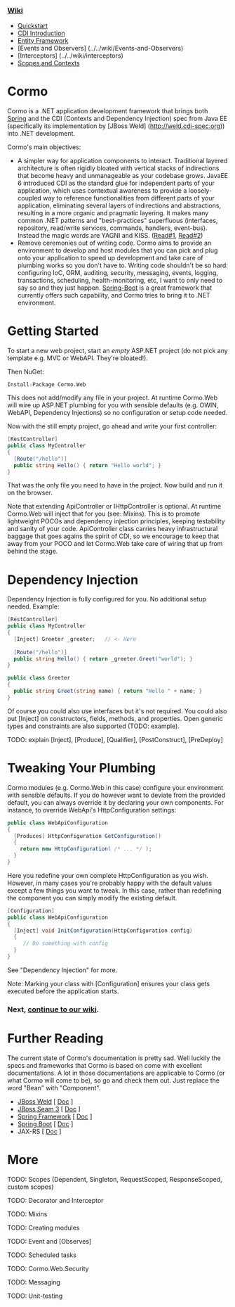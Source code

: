 ### [Wiki](../../wiki)
- [Quickstart](../../wiki/quickstart)
- [CDI Introduction](../../wiki/introduction)
- [Entity Framework](../../wiki/Cormo.Data.EntityFramework)
- [Events and Observers] (../../wiki/Events-and-Observers)
- [Interceptors] (../../wiki/interceptors)
- [Scopes and Contexts](../../wiki/Scopes-and-Contexts)

# Cormo
Cormo is a .NET application development framework that brings both [Spring](http://spring.io) and the CDI (Contexts and Dependency Injection) spec from Java EE (specifically its implementation by [JBoss Weld] (http://weld.cdi-spec.org)) into .NET development.

Cormo's main objectives:
* A simpler way for application components to interact. Traditional layered architecture is often rigidly bloated with vertical stacks of indirections that become heavy and unmanageable as your codebase grows. JavaEE 6 introduced CDI as the standard glue for independent parts of your application, which uses contextual awareness to provide a loosely-coupled way to reference functionalities from different parts of your application, eliminating several layers of indirections and abstractions, resulting in a more organic and pragmatic layering. It makes many common .NET patterns and "best-practices" superfluous (interfaces, repository, read/write services, commands, handlers, event-bus). Instead the magic words are YAGNI and KISS. ([Read#1](http://www.oracle.com/au/products/database/o11java-195110.html), [Read#2](http://antoniogoncalves.org/2013/10/29/several-architectural-styles-with-java-ee-7/))
* Remove ceremonies out of writing code. Cormo aims to provide an environment to develop and host modules that you can pick and plug onto your application to speed up development and take care of plumbing works so you don't have to. Writing code shouldn't be so hard: configuring IoC, ORM, auditing, security, messaging, events, logging, transactions, scheduling, health-monitoring, etc, I want to only need to say so and they just happen. [Spring-Boot](http://projects.spring.io/spring-boot/) is a great framework that currently offers such capability, and Cormo tries to bring it to .NET environment.

# Getting Started
To start a new web project, start an *empty* ASP.NET project (do not pick any template e.g. MVC or WebAPI. They're bloated!).

Then NuGet:
```
Install-Package Cormo.Web
```
This does not add/modify any file in your project. At runtime Cormo.Web will wire up ASP.NET plumbing for you with sensible defaults (e.g. OWIN, WebAPI, Dependency Injections) so no configuration or setup code needed.

Now with the still empty project, go ahead and write your first controller:
```csharp
[RestController]
public class MyController
{
  [Route("/hello")]
  public string Hello() { return "Hello world"; }  
}
```
That was the only file you need to have in the project. Now build and run it on the browser.

Note that extending ApiController or IHttpController is optional. At runtime Cormo.Web will inject that for you (see: Mixins). This is to promote lightweight POCOs and dependency injection principles, keeping testability and sanity of your code. ApiController class carries heavy infrastructural baggage that goes agains the spirit of CDI, so we encourage to keep that away from your POCO and let Cormo.Web take care of wiring that up from behind the stage.

# Dependency Injection
Dependency Injection is fully configured for you. No additional setup needed.
Example:
```csharp
[RestController]
public class MyController
{
  [Inject] Greeter _greeter;   // <- Here
  
  [Route("/hello")]
  public string Hello() { return _greeter.Greet("world"); }  
}

public class Greeter
{
  public string Greet(string name) { return "Hello " + name; }
}
```
Of course you could also use interfaces but it's not required. You could also put [Inject] on constructors, fields, methods, and properties. Open generic types and constraints are also supported (TODO: example).

TODO: explain [Inject], [Produce], [Qualifier], [PostConstruct], [PreDeploy]

# Tweaking Your Plumbing
Cormo modules (e.g. Cormo.Web in this case) configure your environment with sensible defaults. If you do however want to deviate from the provided default, you can always override it by declaring your own components. For instance, to override WebApi's HttpConfiguration settings:
```csharp
public class WebApiConfiguration
{
  [Produces] HttpConfiguration GetConfiguration()
  {
    return new HttpConfiguration( /* ... */ );
  }
}
```
Here you redefine your own complete HttpConfiguration as you wish. However, in many cases you're probably happy with the default values except a few things you want to tweak. In this case, rather than redefining the component you can simply modify the existing default.
```csharp
[Configuration]
public class WebApiConfiguration
{
  [Inject] void InitConfiguration(HttpConfiguration config)
  {
     // Do something with config
  }
}
```
See "Dependency Injection" for more.

Note: Marking your class with [Configuration] ensures your class gets executed before the application starts.

### Next, [continue to our wiki](../../wiki).

# Further Reading
The current state of Cormo's documentation is pretty sad. Well luckily the specs and frameworks that Cormo is based on come with excellent documentations. A lot in those documentations are applicable to Cormo (or what Cormo will come to be), so go and check them out. Just replace the word "Bean" with "Component".
* [JBoss Weld](http://weld.cdi-spec.org)  [ [Doc](https://docs.jboss.org/weld/reference/latest/en-US/html/) ]
* [JBoss Seam 3](http://seamframework.org/Seam3/Home.html)  [ [Doc](https://docs.jboss.org/seam/latest/reference/html/) ]
* [Spring Framework](http://projects.spring.io/spring-framework/)  [ [Doc](http://docs.spring.io/spring/docs/4.2.0.BUILD-SNAPSHOT/spring-framework-reference/html/) ]
* [Spring Boot](http://projects.spring.io/spring-boot/)  [ [Doc](http://docs.spring.io/spring-boot/docs/1.2.2.BUILD-SNAPSHOT/reference/html/) ]
* JAX-RS  [ [Doc](http://docs.jboss.org/resteasy/docs/3.0.6.Final/userguide/html/) ]

# More

TODO: Scopes (Dependent, Singleton, RequestScoped, ResponseScoped, custom scopes)

TODO: Decorator and Interceptor

TODO: Mixins

TODO: Creating modules

TODO: Event<T> and [Observes]

TODO: Scheduled tasks

TODO: Cormo.Web.Security

TODO: Messaging

TODO: Unit-testing
